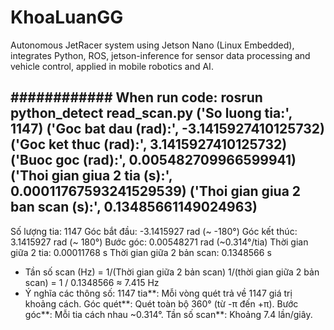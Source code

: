 # KhoaLuanGG
Autonomous JetRacer system using Jetson Nano (Linux Embedded), integrates Python, ROS, jetson-inference for sensor data processing and vehicle control, applied in mobile robotics and AI.


############
When run code: rosrun python_detect read_scan.py
('So luong tia:', 1147)
('Goc bat dau (rad):', -3.1415927410125732)
('Goc ket thuc (rad):', 3.1415927410125732)
('Buoc goc (rad):', 0.005482709966599941)
('Thoi gian giua 2 tia (s):', 0.00011767593241529539)
('Thoi gian giua 2 ban scan (s):', 0.13485661149024963)
----------------------------------------------------------------------------
Số lượng tia: 1147
Góc bắt đầu: -3.1415927 rad (~ -180°)
Góc kết thúc: 3.1415927 rad (~ 180°)
Bước góc: 0.00548271 rad (~0.314°/tia)
Thời gian giữa 2 tia: 0.00011768 s
Thời gian giữa 2 bản scan: 0.1348566 s

- Tần số scan (Hz) = 1/(Thời gian giữa 2 bản scan)
    1/(thời gian giữa 2 bản scan) = 1 / 0.1348566 ≈ 7.415 Hz
- Ý nghĩa các thông số:
    1147 tia**: Mỗi vòng quét trả về 1147 giá trị khoảng cách.
    Góc quét**: Quét toàn bộ 360° (từ -π đến +π).
    Bước góc**: Mỗi tia cách nhau ~0.314°.
    Tần số scan**: Khoảng 7.4 lần/giây.
